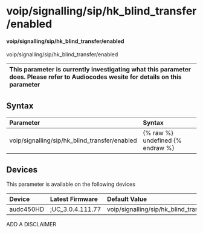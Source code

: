 ﻿---
description: voip/signalling/sip/hk_blind_transfer/enabled
search: false
---

# voip/signalling/sip/hk_blind_transfer/enabled

#### voip/signalling/sip/hk_blind_transfer/enabled

voip/signalling/sip/hk_blind_transfer/enabled


| This parameter is currently investigating what this parameter does. Please refer to Audiocodes wesite for details on this parameter | 
| :--- |

## Syntax
| Parameter | Syntax |
| :--- | :--- |
|voip/signalling/sip/hk_blind_transfer/enabled | {% raw %} undefined {% endraw %}|

## Devices
This parameter is available on the following devices

| Device | Latest Firmware | Default Value |
|:---|:---|:---|
| audc450HD | ;UC_3.0.4.111.77 | voip/signalling/sip/hk_blind_transfer/enabled=1 

ADD A DISCLAIMER
